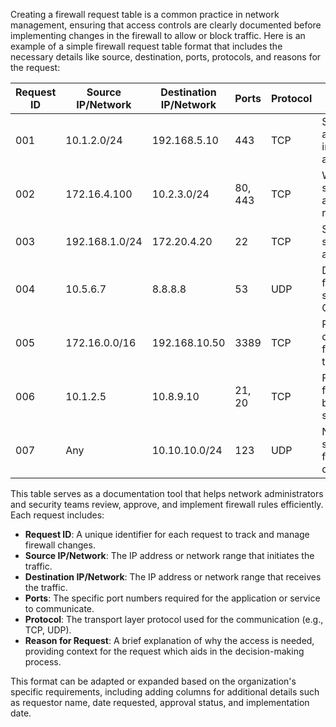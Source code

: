 Creating a firewall request table is a common practice in network management, ensuring that access controls are clearly documented before implementing changes in the firewall to allow or block traffic. Here is an example of a simple firewall request table format that includes the necessary details like source, destination, ports, protocols, and reasons for the request:

| Request ID | Source IP/Network        | Destination IP/Network   | Ports        | Protocol | Reason for Request                                |
|------------|--------------------------|--------------------------|--------------|----------|---------------------------------------------------|
| 001        | 10.1.2.0/24              | 192.168.5.10             | 443          | TCP      | Secure web access to the internal application    |
| 002        | 172.16.4.100             | 10.2.3.0/24              | 80, 443      | TCP      | Web and secure web access for reporting tool     |
| 003        | 192.168.1.0/24           | 172.20.4.20              | 22           | TCP      | SSH access for system administration             |
| 004        | 10.5.6.7                 | 8.8.8.8                  | 53           | UDP      | DNS resolution from internal server to Google DNS|
| 005        | 172.16.0.0/16            | 192.168.10.50            | 3389         | TCP      | Remote desktop access for IT support team        |
| 006        | 10.1.2.5                 | 10.8.9.10                | 21, 20       | TCP      | FTP access for file transfer between servers     |
| 007        | Any                      | 10.10.10.0/24            | 123          | UDP      | NTP synchronization for all network devices      |

This table serves as a documentation tool that helps network administrators and security teams review, approve, and implement firewall rules efficiently. Each request includes:

- **Request ID**: A unique identifier for each request to track and manage firewall changes.
- **Source IP/Network**: The IP address or network range that initiates the traffic.
- **Destination IP/Network**: The IP address or network range that receives the traffic.
- **Ports**: The specific port numbers required for the application or service to communicate.
- **Protocol**: The transport layer protocol used for the communication (e.g., TCP, UDP).
- **Reason for Request**: A brief explanation of why the access is needed, providing context for the request which aids in the decision-making process.

This format can be adapted or expanded based on the organization's specific requirements, including adding columns for additional details such as requestor name, date requested, approval status, and implementation date.